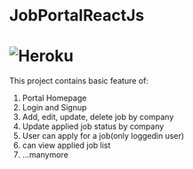 # JobPortalReactJs 

![Heroku](https://heroku-badge.herokuapp.com/?app=heroku-badge)
==================================================================  
This project contains basic feature of:
1. Portal Homepage  
2. Login and Signup  
3. Add, edit, update, delete job by company  
4. Update applied job status by company  
5. User can apply for a job(only loggedin user)  
6. can view applied job list  
7. ...manymore
